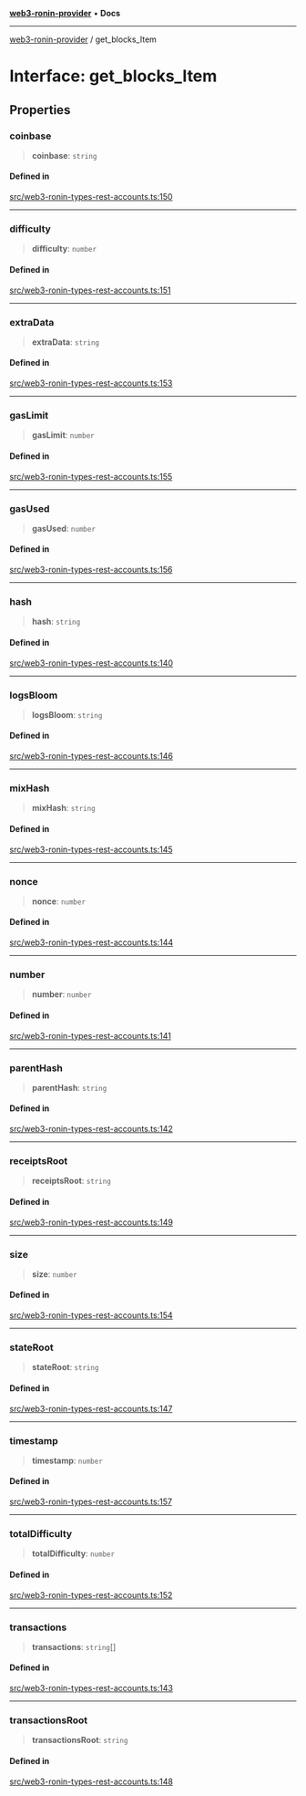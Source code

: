 [**web3-ronin-provider**](../README.md) • **Docs**

***

[web3-ronin-provider](../globals.md) / get\_blocks\_Item

# Interface: get\_blocks\_Item

## Properties

### coinbase

> **coinbase**: `string`

#### Defined in

[src/web3-ronin-types-rest-accounts.ts:150](https://github.com/chuacw/web3-ronin-provider/blob/7646ce38176c1dab59363eef0869f2efa34d498b/src/web3-ronin-types-rest-accounts.ts#L150)

***

### difficulty

> **difficulty**: `number`

#### Defined in

[src/web3-ronin-types-rest-accounts.ts:151](https://github.com/chuacw/web3-ronin-provider/blob/7646ce38176c1dab59363eef0869f2efa34d498b/src/web3-ronin-types-rest-accounts.ts#L151)

***

### extraData

> **extraData**: `string`

#### Defined in

[src/web3-ronin-types-rest-accounts.ts:153](https://github.com/chuacw/web3-ronin-provider/blob/7646ce38176c1dab59363eef0869f2efa34d498b/src/web3-ronin-types-rest-accounts.ts#L153)

***

### gasLimit

> **gasLimit**: `number`

#### Defined in

[src/web3-ronin-types-rest-accounts.ts:155](https://github.com/chuacw/web3-ronin-provider/blob/7646ce38176c1dab59363eef0869f2efa34d498b/src/web3-ronin-types-rest-accounts.ts#L155)

***

### gasUsed

> **gasUsed**: `number`

#### Defined in

[src/web3-ronin-types-rest-accounts.ts:156](https://github.com/chuacw/web3-ronin-provider/blob/7646ce38176c1dab59363eef0869f2efa34d498b/src/web3-ronin-types-rest-accounts.ts#L156)

***

### hash

> **hash**: `string`

#### Defined in

[src/web3-ronin-types-rest-accounts.ts:140](https://github.com/chuacw/web3-ronin-provider/blob/7646ce38176c1dab59363eef0869f2efa34d498b/src/web3-ronin-types-rest-accounts.ts#L140)

***

### logsBloom

> **logsBloom**: `string`

#### Defined in

[src/web3-ronin-types-rest-accounts.ts:146](https://github.com/chuacw/web3-ronin-provider/blob/7646ce38176c1dab59363eef0869f2efa34d498b/src/web3-ronin-types-rest-accounts.ts#L146)

***

### mixHash

> **mixHash**: `string`

#### Defined in

[src/web3-ronin-types-rest-accounts.ts:145](https://github.com/chuacw/web3-ronin-provider/blob/7646ce38176c1dab59363eef0869f2efa34d498b/src/web3-ronin-types-rest-accounts.ts#L145)

***

### nonce

> **nonce**: `number`

#### Defined in

[src/web3-ronin-types-rest-accounts.ts:144](https://github.com/chuacw/web3-ronin-provider/blob/7646ce38176c1dab59363eef0869f2efa34d498b/src/web3-ronin-types-rest-accounts.ts#L144)

***

### number

> **number**: `number`

#### Defined in

[src/web3-ronin-types-rest-accounts.ts:141](https://github.com/chuacw/web3-ronin-provider/blob/7646ce38176c1dab59363eef0869f2efa34d498b/src/web3-ronin-types-rest-accounts.ts#L141)

***

### parentHash

> **parentHash**: `string`

#### Defined in

[src/web3-ronin-types-rest-accounts.ts:142](https://github.com/chuacw/web3-ronin-provider/blob/7646ce38176c1dab59363eef0869f2efa34d498b/src/web3-ronin-types-rest-accounts.ts#L142)

***

### receiptsRoot

> **receiptsRoot**: `string`

#### Defined in

[src/web3-ronin-types-rest-accounts.ts:149](https://github.com/chuacw/web3-ronin-provider/blob/7646ce38176c1dab59363eef0869f2efa34d498b/src/web3-ronin-types-rest-accounts.ts#L149)

***

### size

> **size**: `number`

#### Defined in

[src/web3-ronin-types-rest-accounts.ts:154](https://github.com/chuacw/web3-ronin-provider/blob/7646ce38176c1dab59363eef0869f2efa34d498b/src/web3-ronin-types-rest-accounts.ts#L154)

***

### stateRoot

> **stateRoot**: `string`

#### Defined in

[src/web3-ronin-types-rest-accounts.ts:147](https://github.com/chuacw/web3-ronin-provider/blob/7646ce38176c1dab59363eef0869f2efa34d498b/src/web3-ronin-types-rest-accounts.ts#L147)

***

### timestamp

> **timestamp**: `number`

#### Defined in

[src/web3-ronin-types-rest-accounts.ts:157](https://github.com/chuacw/web3-ronin-provider/blob/7646ce38176c1dab59363eef0869f2efa34d498b/src/web3-ronin-types-rest-accounts.ts#L157)

***

### totalDifficulty

> **totalDifficulty**: `number`

#### Defined in

[src/web3-ronin-types-rest-accounts.ts:152](https://github.com/chuacw/web3-ronin-provider/blob/7646ce38176c1dab59363eef0869f2efa34d498b/src/web3-ronin-types-rest-accounts.ts#L152)

***

### transactions

> **transactions**: `string`[]

#### Defined in

[src/web3-ronin-types-rest-accounts.ts:143](https://github.com/chuacw/web3-ronin-provider/blob/7646ce38176c1dab59363eef0869f2efa34d498b/src/web3-ronin-types-rest-accounts.ts#L143)

***

### transactionsRoot

> **transactionsRoot**: `string`

#### Defined in

[src/web3-ronin-types-rest-accounts.ts:148](https://github.com/chuacw/web3-ronin-provider/blob/7646ce38176c1dab59363eef0869f2efa34d498b/src/web3-ronin-types-rest-accounts.ts#L148)

